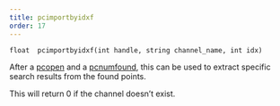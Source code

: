 ```yaml
---
title: pcimportbyidxf
order: 17
---
```

`float  pcimportbyidxf(int handle, string channel_name, int idx)`

After a [pcopen](./pcopen "Returns a handle to a point cloud file.") and a [pcnumfound](./pcnumfound "This node returns the number of points found by pcopen."), this can be used to extract specific search results from the found points.

This will return 0 if the channel doesn’t exist.
